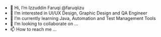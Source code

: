 - 👋 Hi, I’m Izzuddin Faruqi @faruqiizu
- 👀 I’m interested in UI/UX Design, Graphic Design and QA Engineer
- 🌱 I’m currently learning Java, Automation and Test Management Tools
- 💞️ I’m looking to collaborate on ...
- 📫 How to reach me ...

<!---
faruqiizu/faruqiizu is a ✨ special ✨ repository because its `README.md` (this file) appears on your GitHub profile.
You can click the Preview link to take a look at your changes.
--->
